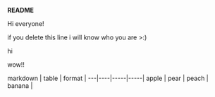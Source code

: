 **README**

Hi everyone!

if you delete this line i will know who you are >:)

hi

wow!!

markdown | table | format |
---|----|-----|-----|
apple | pear | peach | banana |
